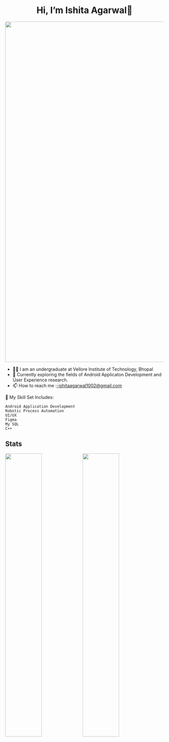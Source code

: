 <h1 align="center">Hi, I’m Ishita Agarwal👋</h1>


 <img width="1080px" src="https://github-widgetbox.vercel.app/api/profile?username=Ishita-10&data=followers,repositories,stars,commits&theme=carbon&title_color=000000">

 
- 👩‍🎓 I am an undergraduate at Vellore Institute of Technology, Bhopal
- 🎯 Currently exploring the fields of Android Applicaton Development and User Experience research.
- 📫 How to reach me :-ishitaagarwal1002@gmail.com


🌱 My Skill Set Includes:

    Android Application Development
    Robotic Process Automation
    UI/UX
    Figma
    My SQL
    C++
    
 <!-- <h3 align="center">Languages and Tools:</h3>

![Untitled design (2)](https://user-images.githubusercontent.com/80759760/150649645-084e20de-a977-4ac6-b7fd-c3169dc27e74.png) -->
## Stats

  <img width="48%" src="https://github-readme-stats.vercel.app/api?username=Ishita-10&show_icons=true&theme=tokyonight" />
  <img width="48%" src="https://github-readme-streak-stats.herokuapp.com/?user=Ishita-10&theme=tokyonight" />
<!--   <img src="https://github-readme-stats.vercel.app/api/top-langs/?username=Gunjan1622&theme=tokyonight" align="center" /> -->





